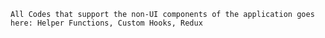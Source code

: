 `All Codes that support the non-UI components of the application goes here: Helper Functions, Custom Hooks, Redux`
